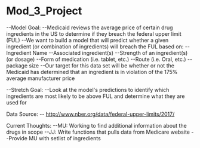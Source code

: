 # Mod_3_Project

--Model Goal:
  --Medicaid reviews the average price of certain drug ingredients in the US to determine if they breach the federal upper limit (FUL)
  --We want to build a model that will predict whether a given ingredient (or combination of ingredients) will breach the FUL based on:
    --Ingredient Name
    --Associated ingredient(s)
    --Strength of an ingredient(s) (or dosage)
    --Form of medication (i.e. tablet, etc.)
    --Route (i.e. Oral, etc.)
    --package size
  --Our target for this data set will be whether or not the Medicaid has determined that an ingredient is in violation of the 175% average manufacturer price

--Stretch Goal:
  --Look at the model's predictions to identify which ingredients are most likely to be above FUL and determine what they are used for


Data Source:
  -- http://www.nber.org/data/federal-upper-limits/2017/


Current Thoughts:
  --MU: Working to find additional information about the drugs in scope
  --JJ: Write functions that pulls data from Medicare website
    --Provide MU with setlist of ingredients
